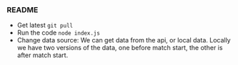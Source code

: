 ### README 
* Get latest `git pull`
* Run the code `node index.js`
* Change data source: We can get data from the api, or local data. Locally we have two versions of the data, one before match start, the other is after match start.
